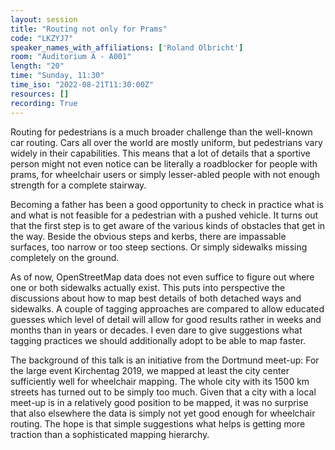 ```yaml
---
layout: session
title: "Routing not only for Prams"
code: "LKZYJ7"
speaker_names_with_affiliations: ['Roland Olbricht']
room: "Auditorium A - A001"
length: "20"
time: "Sunday, 11:30"
time_iso: "2022-08-21T11:30:00Z"
resources: []
recording: True
---
```

Routing for pedestrians is a much broader challenge than the well-known car routing.
Cars all over the world are mostly uniform, but pedestrians vary widely in their capabilities.
This means that a lot of details that a sportive person might not even notice can be literally a roadblocker for people with prams, for wheelchair users or simply lesser-abled people with not enough strength for a complete stairway.

Becoming a father has been a good opportunity to check in practice what is and what is not feasible for a pedestrian with a pushed vehicle. It turns out that the first step is to get aware of the various kinds of obstacles that get in the way. Beside the obvious steps and kerbs, there are impassable surfaces, too narrow or too steep sections. Or simply sidewalks missing completely on the ground.

As of now, OpenStreetMap data does not even suffice to figure out where one or both sidewalks actually exist. This puts into perspective the discussions about how to map best details of both detached ways and sidewalks. A couple of tagging approaches are compared to allow educated guesses which level of detail will allow for good results rather in weeks and months than in years or decades. I even dare to give suggestions what tagging practices we should additionally adopt to be able to map faster.

The background of this talk is an initiative from the Dortmund meet-up: For the large event Kirchentag 2019, we mapped at least the city center sufficiently well for wheelchair mapping. The whole city with its 1500 km streets has turned out to be simply too much. Given that a city with a local meet-up is in a relatively good position to be mapped, it was no surprise that also elsewhere the data is simply not yet good enough for wheelchair routing. The hope is that simple suggestions what helps is getting more traction than a sophisticated mapping hierarchy.
